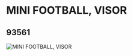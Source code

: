 # MINI FOOTBALL, VISOR
## 93561
![MINI FOOTBALL, VISOR](https://lc-www-live-s.legocdn.com/media/bricks/5/2/4618277.jpg)